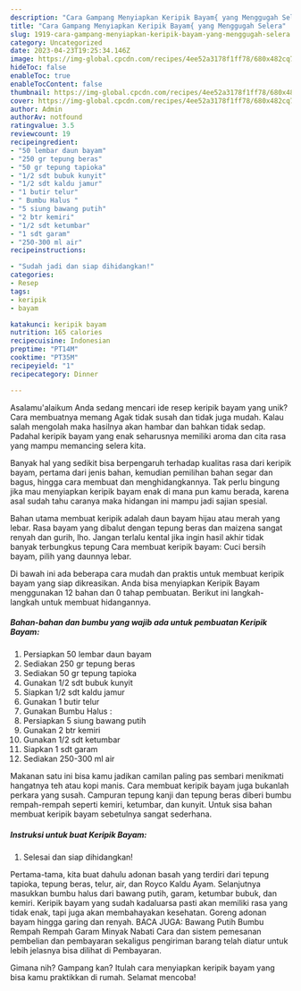 ```yaml
---
description: "Cara Gampang Menyiapkan Keripik Bayam{ yang Menggugah Selera"
title: "Cara Gampang Menyiapkan Keripik Bayam{ yang Menggugah Selera"
slug: 1919-cara-gampang-menyiapkan-keripik-bayam-yang-menggugah-selera
category: Uncategorized
date: 2023-04-23T19:25:34.146Z
image: https://img-global.cpcdn.com/recipes/4ee52a3178f1ff78/680x482cq70/keripik-bayam-foto-resep-utama.jpg
hideToc: false
enableToc: true
enableTocContent: false
thumbnail: https://img-global.cpcdn.com/recipes/4ee52a3178f1ff78/680x482cq70/keripik-bayam-foto-resep-utama.jpg
cover: https://img-global.cpcdn.com/recipes/4ee52a3178f1ff78/680x482cq70/keripik-bayam-foto-resep-utama.jpg
author: Admin
authorAv: notfound
ratingvalue: 3.5
reviewcount: 19
recipeingredient:
- "50 lembar daun bayam"
- "250 gr tepung beras"
- "50 gr tepung tapioka"
- "1/2 sdt bubuk kunyit"
- "1/2 sdt kaldu jamur"
- "1 butir telur"
- " Bumbu Halus "
- "5 siung bawang putih"
- "2 btr kemiri"
- "1/2 sdt ketumbar"
- "1 sdt garam"
- "250-300 ml air"
recipeinstructions:

- "Sudah jadi dan siap dihidangkan!"
categories:
- Resep
tags:
- keripik
- bayam

katakunci: keripik bayam 
nutrition: 165 calories
recipecuisine: Indonesian
preptime: "PT14M"
cooktime: "PT35M"
recipeyield: "1"
recipecategory: Dinner

---
```



Asalamu'alaikum Anda sedang mencari ide resep keripik bayam yang unik? Cara membuatnya memang Agak tidak susah dan tidak juga mudah. Kalau salah mengolah maka hasilnya akan hambar dan bahkan tidak sedap. Padahal keripik bayam yang enak seharusnya memiliki aroma dan cita rasa yang mampu memancing selera kita.


Banyak hal yang sedikit bisa berpengaruh terhadap kualitas rasa dari keripik bayam, pertama dari jenis bahan, kemudian pemilihan bahan segar dan bagus, hingga cara membuat dan menghidangkannya. Tak perlu bingung jika mau menyiapkan keripik bayam enak di mana pun kamu berada, karena asal sudah tahu caranya maka hidangan ini mampu jadi sajian spesial.

Bahan utama membuat keripik adalah daun bayam hijau atau merah yang lebar. Rasa bayam yang dibalut dengan tepung beras dan maizena sangat renyah dan gurih, lho. Jangan terlalu kental jika ingin hasil akhir tidak banyak terbungkus tepung Cara membuat keripik bayam: Cuci bersih bayam, pilih yang daunnya lebar.


Di bawah ini ada beberapa cara mudah dan praktis untuk membuat keripik bayam yang siap dikreasikan. Anda bisa menyiapkan Keripik Bayam menggunakan 12 bahan dan 0 tahap pembuatan. Berikut ini langkah-langkah untuk membuat hidangannya.

<!--inarticleads1-->

##### Bahan-bahan dan bumbu yang wajib ada untuk pembuatan Keripik Bayam:

1. Persiapkan 50 lembar daun bayam
1. Sediakan 250 gr tepung beras
1. Sediakan 50 gr tepung tapioka
1. Gunakan 1/2 sdt bubuk kunyit
1. Siapkan 1/2 sdt kaldu jamur
1. Gunakan 1 butir telur
1. Gunakan  Bumbu Halus :
1. Persiapkan 5 siung bawang putih
1. Gunakan 2 btr kemiri
1. Gunakan 1/2 sdt ketumbar
1. Siapkan 1 sdt garam
1. Sediakan 250-300 ml air


Makanan satu ini bisa kamu jadikan camilan paling pas sembari menikmati hangatnya teh atau kopi manis. Cara membuat keripik bayam juga bukanlah perkara yang susah. Campuran tepung kanji dan tepung beras diberi bumbu rempah-rempah seperti kemiri, ketumbar, dan kunyit. Untuk sisa bahan membuat keripik bayam sebetulnya sangat sederhana. 

<!--inarticleads2-->

##### Instruksi untuk buat Keripik Bayam:


1. Selesai dan siap dihidangkan!

Pertama-tama, kita buat dahulu adonan basah yang terdiri dari tepung tapioka, tepung beras, telur, air, dan Royco Kaldu Ayam. Selanjutnya masukkan bumbu halus dari bawang putih, garam, ketumbar bubuk, dan kemiri. Keripik bayam yang sudah kadaluarsa pasti akan memiliki rasa yang tidak enak, tapi juga akan membahayakan kesehatan. Goreng adonan bayam hingga garing dan renyah. BACA JUGA: Bawang Putih Bumbu Rempah Rempah Garam Minyak Nabati Cara dan sistem pemesanan pembelian dan pembayaran sekaligus pengiriman barang telah diatur untuk lebih jelasnya bisa dilihat di Pembayaran. 

Gimana nih? Gampang kan? Itulah cara menyiapkan keripik bayam yang bisa kamu praktikkan di rumah. Selamat mencoba!
